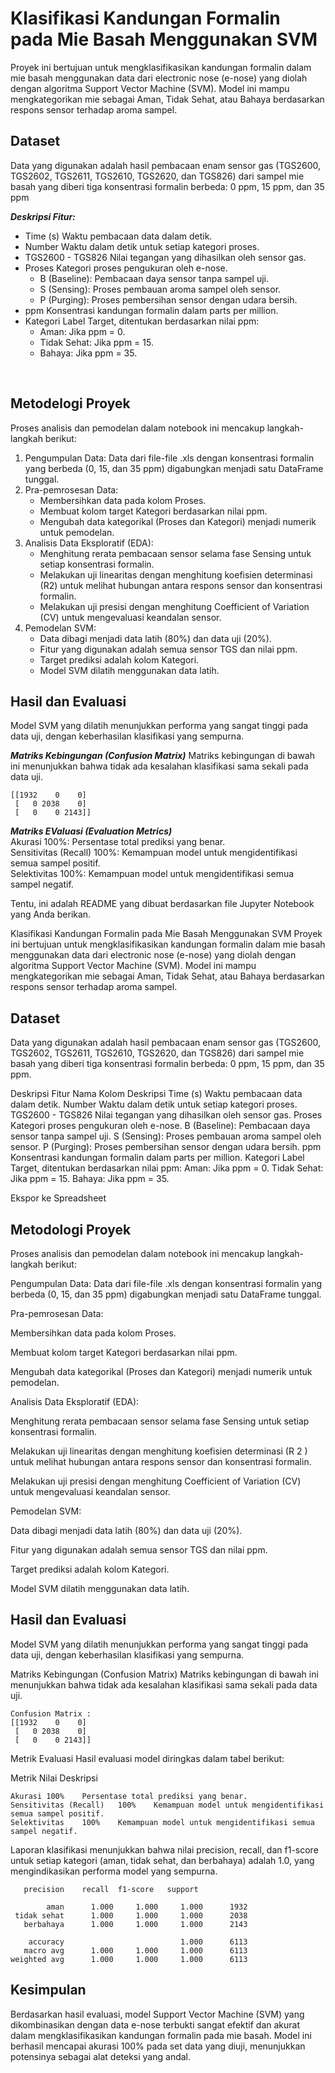 # Klasifikasi Kandungan Formalin pada Mie Basah Menggunakan SVM

Proyek ini bertujuan untuk mengklasifikasikan kandungan formalin dalam mie basah menggunakan data dari electronic nose (e-nose) yang diolah dengan algoritma Support Vector Machine (SVM). Model ini mampu mengkategorikan mie sebagai Aman, Tidak Sehat, atau Bahaya berdasarkan respons sensor terhadap aroma sampel.

## Dataset
Data yang digunakan adalah hasil pembacaan enam sensor gas (TGS2600, TGS2602, TGS2611, TGS2610, TGS2620, dan TGS826) dari sampel mie basah yang diberi tiga konsentrasi formalin berbeda: 0 ppm, 15 ppm, dan 35 ppm

***Deskripsi Fitur:***
- Time (s)	Waktu pembacaan data dalam detik.
- Number	Waktu dalam detik untuk setiap kategori proses.
- TGS2600 - TGS826	Nilai tegangan yang dihasilkan oleh sensor gas.
- Proses	Kategori proses pengukuran oleh e-nose.
   - B (Baseline): Pembacaan daya sensor tanpa sampel uji.
   - S (Sensing): Proses pembauan aroma sampel oleh sensor.
   - P (Purging): Proses pembersihan sensor dengan udara bersih.
- ppm	Konsentrasi kandungan formalin dalam parts per million.
- Kategori	Label Target, ditentukan berdasarkan nilai ppm:
  - Aman: Jika ppm = 0.
  - Tidak Sehat: Jika ppm = 15.
  - Bahaya: Jika ppm = 35.

<br>

## Metodelogi Proyek
Proses analisis dan pemodelan dalam notebook ini mencakup langkah-langkah berikut:

1. Pengumpulan Data: Data dari file-file .xls dengan konsentrasi formalin yang berbeda (0, 15, dan 35 ppm) digabungkan menjadi satu DataFrame tunggal.
2. Pra-pemrosesan Data:
    - Membersihkan data pada kolom Proses.
    - Membuat kolom target Kategori berdasarkan nilai ppm.
    - Mengubah data kategorikal (Proses dan Kategori) menjadi numerik untuk pemodelan.
3. Analisis Data Eksploratif (EDA):
    - Menghitung rerata pembacaan sensor selama fase Sensing untuk setiap konsentrasi formalin.
    - Melakukan uji linearitas dengan menghitung koefisien determinasi (R2) untuk melihat hubungan antara respons sensor dan konsentrasi formalin.
    - Melakukan uji presisi dengan menghitung Coefficient of Variation (CV) untuk mengevaluasi keandalan sensor.
4. Pemodelan SVM:
    - Data dibagi menjadi data latih (80%) dan data uji (20%).
    - Fitur yang digunakan adalah semua sensor TGS dan nilai ppm.
    - Target prediksi adalah kolom Kategori.
    - Model SVM dilatih menggunakan data latih.

## Hasil dan Evaluasi 
Model SVM yang dilatih menunjukkan performa yang sangat tinggi pada data uji, dengan keberhasilan klasifikasi yang sempurna.

***Matriks Kebingungan (Confusion Matrix)***
Matriks kebingungan di bawah ini menunjukkan bahwa tidak ada kesalahan klasifikasi sama sekali pada data uji.
```plaintext
[[1932    0    0]
 [   0 2038    0]
 [   0    0 2143]]
```

***Matriks EValuasi (Evaluation Metrics)***  
Akurasi	100%: Persentase total prediksi yang benar.  
Sensitivitas (Recall)	100%:	Kemampuan model untuk mengidentifikasi semua sampel positif.  
Selektivitas	100%: 	Kemampuan model untuk mengidentifikasi semua sampel negatif.

Tentu, ini adalah README yang dibuat berdasarkan file Jupyter Notebook yang Anda berikan.

Klasifikasi Kandungan Formalin pada Mie Basah Menggunakan SVM
Proyek ini bertujuan untuk mengklasifikasikan kandungan formalin dalam mie basah menggunakan data dari electronic nose (e-nose) yang diolah dengan algoritma Support Vector Machine (SVM). Model ini mampu mengkategorikan mie sebagai Aman, Tidak Sehat, atau Bahaya berdasarkan respons sensor terhadap aroma sampel.

## Dataset
Data yang digunakan adalah hasil pembacaan enam sensor gas (TGS2600, TGS2602, TGS2611, TGS2610, TGS2620, dan TGS826) dari sampel mie basah yang diberi tiga konsentrasi formalin berbeda: 0 ppm, 15 ppm, dan 35 ppm.

Deskripsi Fitur
Nama Kolom	Deskripsi
Time (s)	Waktu pembacaan data dalam detik.
Number	Waktu dalam detik untuk setiap kategori proses.
TGS2600 - TGS826	Nilai tegangan yang dihasilkan oleh sensor gas.
Proses	Kategori proses pengukuran oleh e-nose.
B (Baseline): Pembacaan daya sensor tanpa sampel uji.
S (Sensing): Proses pembauan aroma sampel oleh sensor.
P (Purging): Proses pembersihan sensor dengan udara bersih.
ppm	Konsentrasi kandungan formalin dalam parts per million.
Kategori	Label Target, ditentukan berdasarkan nilai ppm:
Aman: Jika ppm = 0.
Tidak Sehat: Jika ppm = 15.
Bahaya: Jika ppm = 35.

Ekspor ke Spreadsheet
<br>

## Metodologi Proyek
Proses analisis dan pemodelan dalam notebook ini mencakup langkah-langkah berikut:

Pengumpulan Data: Data dari file-file .xls dengan konsentrasi formalin yang berbeda (0, 15, dan 35 ppm) digabungkan menjadi satu DataFrame tunggal.

Pra-pemrosesan Data:

Membersihkan data pada kolom Proses.

Membuat kolom target Kategori berdasarkan nilai ppm.

Mengubah data kategorikal (Proses dan Kategori) menjadi numerik untuk pemodelan.

Analisis Data Eksploratif (EDA):

Menghitung rerata pembacaan sensor selama fase Sensing untuk setiap konsentrasi formalin.

Melakukan uji linearitas dengan menghitung koefisien determinasi (R 
2
 ) untuk melihat hubungan antara respons sensor dan konsentrasi formalin.

Melakukan uji presisi dengan menghitung Coefficient of Variation (CV) untuk mengevaluasi keandalan sensor.

Pemodelan SVM:

Data dibagi menjadi data latih (80%) dan data uji (20%).

Fitur yang digunakan adalah semua sensor TGS dan nilai ppm.

Target prediksi adalah kolom Kategori.

Model SVM dilatih menggunakan data latih.

## Hasil dan Evaluasi
Model SVM yang dilatih menunjukkan performa yang sangat tinggi pada data uji, dengan keberhasilan klasifikasi yang sempurna.

Matriks Kebingungan (Confusion Matrix)
Matriks kebingungan di bawah ini menunjukkan bahwa tidak ada kesalahan klasifikasi sama sekali pada data uji.

```plaintext
Confusion Matrix :
[[1932    0    0]
 [   0 2038    0]
 [   0    0 2143]]
```
Metrik Evaluasi
Hasil evaluasi model diringkas dalam tabel berikut:

Metrik	Nilai	Deskripsi
```plaintext
Akurasi	100%	Persentase total prediksi yang benar.
Sensitivitas (Recall)	100%	Kemampuan model untuk mengidentifikasi semua sampel positif.
Selektivitas	100%	Kemampuan model untuk mengidentifikasi semua sampel negatif.
```

Laporan klasifikasi menunjukkan bahwa nilai precision, recall, dan f1-score untuk setiap kategori (aman, tidak sehat, dan berbahaya) adalah 1.0, yang mengindikasikan performa model yang sempurna.


```plaintext
   precision    recall  f1-score   support

        aman      1.000     1.000     1.000      1932
 tidak sehat      1.000     1.000     1.000      2038
   berbahaya      1.000     1.000     1.000      2143

    accuracy                          1.000      6113
   macro avg      1.000     1.000     1.000      6113
weighted avg      1.000     1.000     1.000      6113
```

## Kesimpulan
Berdasarkan hasil evaluasi, model Support Vector Machine (SVM) yang dikombinasikan dengan data e-nose terbukti sangat efektif dan akurat dalam mengklasifikasikan kandungan formalin pada mie basah. Model ini berhasil mencapai akurasi 100% pada set data yang diuji, menunjukkan potensinya sebagai alat deteksi yang andal.
